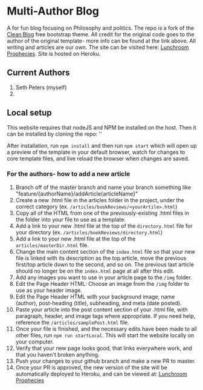 # Multi-Author Blog

A for fun blog focusing on Philosophy and politics. The repo is a fork of the [Clean Blog](https://startbootstrap.com/themes/clean-blog/) free bootstrap theme. All credit for the original code goes to the author of the original template- more info can be found at the link above. All writing and articles are our own. The site can be visited here: [Lunchroom Prophecies](https://lunchroomprophecies.com). Site is hosted on Heroku.

## Current Authors

1. Seth Peters (myself)
2. 

## Local setup

This website requires that nodeJS and NPM be installed on the host. Then it can be installed by cloning the repo: ''

After installation, run `npm install` and then run `npm start` which will open up a preview of the template in your default browser, watch for changes to core template files, and live reload the browser when changes are saved.

### For the authors- how to add a new article

1. Branch off of the master branch and name your branch something like "feature/{authorName}/addArticle{articleName}"
1. Create a new .html file in the articles folder in the project, under the correct category (ex. `/articles/bookReviews/<yourArtile>.html`)
2. Copy all of the HTML from one of the previously-existing .html files in the folder into your file to use as a template.
3. Add a link to your new .html file at the top of the `directory.html` file for your directory (ex. `/articles/bookReviews/directory.html`)
4. Add a link to your new .html file at the top of the `articles/masterDir.html` file.
5. Change the main content section of the `index.html` file so that your new file is linked with its description as the top article, move the previous first/top article down to the second, and so on. The previous last article should no longer be on the `index.html` page at all after this edit.
4. Add any images you want to use in your article page to the `/img` folder.
5. Edit the Page Header HTML: Choose an image from the `/img` folder to use as your header image.
6. Edit the Page Header HTML with your background image, name (author), post-heading (title), subheading, and meta (date posted).
7. Paste your article into the post content section of your .html file, with paragraph, header, and image tags where appropriate. If you need help, reference the `/articles/samplePost.html` file.
8. Once your file is finished, and the necessary edits have been made to all other files, run `npm run startLocal`. This will start the website locally on your computer.
9. Verify that your new page looks good, that links everywhere work, and that you haven't broken anything.
10. Push your changes to your github branch and make a new PR to master.
11. Once your PR is approved, the new version of the site will be automatically deployed to Heroku, and can be viewed at: [Lunchroom Prophecies](https://lunchroomprophecies.com)
